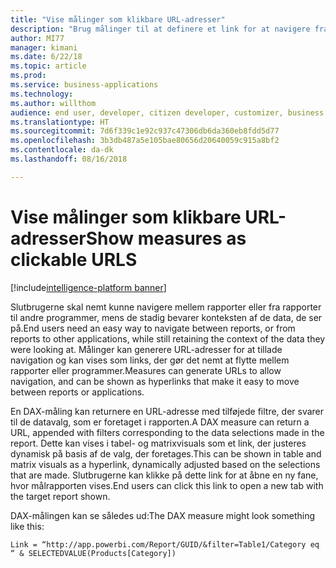 ```yaml
---
title: "Vise målinger som klikbare URL-adresser"
description: "Brug målinger til at definere et link for at navigere fra en rapport til en anden webadresse."
author: MI77
manager: kimani
ms.date: 6/22/18
ms.topic: article
ms.prod: 
ms.service: business-applications
ms.technology: 
ms.author: willthom
audience: end user, developer, citizen developer, customizer, business analyst, IT pro
ms.translationtype: HT
ms.sourcegitcommit: 7d6f339c1e92c937c47306db6da360eb8fdd5d77
ms.openlocfilehash: 3b3db487a5e105bae80656d20640059c915a8bf2
ms.contentlocale: da-dk
ms.lasthandoff: 08/16/2018

---
```


# <a name="show-measures-as-clickable-urls"></a><span data-ttu-id="eb34d-103">Vise målinger som klikbare URL-adresser</span><span class="sxs-lookup"><span data-stu-id="eb34d-103">Show measures as clickable URLS</span></span>

[!include[intelligence-platform banner](../../includes/intelligence-platform.md)]

<span data-ttu-id="eb34d-104">Slutbrugerne skal nemt kunne navigere mellem rapporter eller fra rapporter til andre programmer, mens de stadig bevarer konteksten af de data, de ser på.</span><span class="sxs-lookup"><span data-stu-id="eb34d-104">End users need an easy way to navigate between reports, or from reports to other applications, while still retaining the context of the data they were looking at.</span></span> <span data-ttu-id="eb34d-105">Målinger kan generere URL-adresser for at tillade navigation og kan vises som links, der gør det nemt at flytte mellem rapporter eller programmer.</span><span class="sxs-lookup"><span data-stu-id="eb34d-105">Measures can generate URLs to allow navigation, and can be shown as hyperlinks that make it easy to move between reports or applications.</span></span>

<span data-ttu-id="eb34d-106">En DAX-måling kan returnere en URL-adresse med tilføjede filtre, der svarer til de datavalg, som er foretaget i rapporten.</span><span class="sxs-lookup"><span data-stu-id="eb34d-106">A DAX measure can return a URL, appended with filters corresponding to the data selections made in the report.</span></span> <span data-ttu-id="eb34d-107">Dette kan vises i tabel- og matrixvisuals som et link, der justeres dynamisk på basis af de valg, der foretages.</span><span class="sxs-lookup"><span data-stu-id="eb34d-107">This can be shown in table and matrix visuals as a hyperlink, dynamically adjusted based on the selections that are made.</span></span> <span data-ttu-id="eb34d-108">Slutbrugerne kan klikke på dette link for at åbne en ny fane, hvor målrapporten vises.</span><span class="sxs-lookup"><span data-stu-id="eb34d-108">End users can click this link to open a new tab with the target report shown.</span></span>

<span data-ttu-id="eb34d-109">DAX-målingen kan se således ud:</span><span class="sxs-lookup"><span data-stu-id="eb34d-109">The DAX measure might look something like this:</span></span>

`Link = “http://app.powerbi.com/Report/GUID/&filter=Table1/Category eq “ & SELECTEDVALUE(Products[Category])`

<!--
### Who uses this feature
This feature is intended for end users, developers, citizen developers, customizers, business analysts, and IT pros. No additional setup is required.
## Status
### Development status
In development
#### Target timeframe
October ‘18
-->

